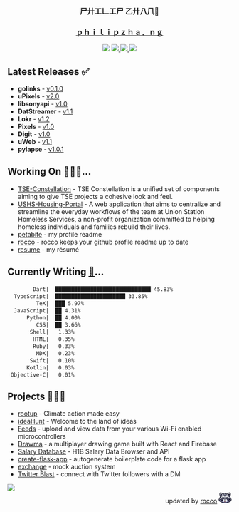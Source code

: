 <h3 align="center"><strong>尸廾工𠃊工尸 乙廾八𠘨𠂎</strong></h3>
<h3 align="center">
    <a href="https://philipzha.ng">
        ｐｈｉｌｉｐｚｈａ．ｎｇ
    </a>
</h3>

<p align="center">
    <img src="https://img.shields.io/github/followers/petabite?label=Follow&style=social" />
    <a href="https://www.linkedin.com/in/philipzhangg/">
        <img src="https://img.shields.io/badge/-Philip_Zhang-blue?style=flat-square&logo=Linkedin&logoColor=white" />
    </a>
    <a href="https://instagr.am/__p_z_pix">
        <img src="https://img.shields.io/badge/-____p__z__pix-red?style=flat-square&logo=Instagram&logoColor=white" />
    </a>
    <img src="https://komarev.com/ghpvc/?username=petabite&label=visitors" />
</p>

## Latest Releases ✅

- **golinks** - [v0.1.0](https://github.com/petabite/golinks/releases/tag/v0.1.0)
- **uPixels** - [v2.0](https://github.com/petabite/uPixels/releases/tag/v2.0)
- **libsonyapi** - [v1.0](https://github.com/petabite/libsonyapi/releases/tag/v1.0)
- **DatStreamer** - [v1.1](https://github.com/petabite/DatStreamer/releases/tag/v1.1)
- **Lokr** - [v1.2](https://github.com/petabite/Lokr/releases/tag/v1.2)
- **Pixels** - [v1.0](https://github.com/petabite/Pixels/releases/tag/v1.0)
- **Digit** - [v1.0](https://github.com/petabite/Digit/releases/tag/v1.0)
- **uWeb** - [v1.1](https://github.com/petabite/uWeb/releases/tag/v1.1)
- **pylapse** - [v1.0.1](https://github.com/petabite/pylapse/releases/tag/v1.0.1)


## Working On 👨🏻‍💻...

- [TSE-Constellation](https://github.com/TritonSE/TSE-Constellation) - TSE Constellation is a unified set of components aiming to give TSE projects a cohesive look and feel.
- [USHS-Housing-Portal](https://github.com/TritonSE/USHS-Housing-Portal) - A web application that aims to centralize and streamline the everyday workflows of the team at Union Station Homeless Services, a non-profit organization committed to helping homeless individuals and families rebuild their lives.
- [petabite](https://github.com/petabite/petabite) - my profile readme
- [rocco](https://github.com/petabite/rocco) - rocco keeps your github profile readme up to date
- [resume](https://github.com/petabite/resume) - my résumé


## Currently Writing [🐍](https://petabite.github.io/JSnake/jsnake.html)...

```
        Dart|  ██████████████████████████████ 45.83%
  TypeScript|  ██████████████████████ 33.85%
         TeX|  ███ 5.97%
  JavaScript|  ██ 4.31%
      Python|  ██ 4.00%
         CSS|  ██ 3.66%
       Shell|   1.33%
        HTML|   0.35%
        Ruby|   0.33%
         MDX|   0.23%
       Swift|   0.10%
      Kotlin|   0.03%
 Objective-C|   0.01%
```

## Projects 👷🏼‍♂️

- [rootup](https://rootup.herokuapp.com/) - Climate action made easy
- [ideaHunt](https://github.com/drizzleco/ideahunt) - Welcome to the land of ideas
- [Feeds](https://feedzz.herokuapp.com/) - upload and view data from your various Wi-Fi enabled microcontrollers
- [Drawma](https://puzzlepieces.onrender.com/) - a multiplayer drawing game built with React and Firebase
- [Salary Database](https://github.com/drizzleco/salary-database) - H1B Salary Data Browser and API
- [create-flask-app](https://github.com/drizzleco/create-flask-app) - autogenerate boilerplate code for a flask app
- [exchange](https://github.com/drizzleco/exchange) - mock auction system
- [Twitter Blast](https://github.com/drizzleco/twitter-blast) - connect with Twitter followers with a DM

<img src="https://github-readme-stats.vercel.app/api?username=petabite&show_icons=true&bg_color=30,e96443,904e95&title_color=fff&text_color=fff&count_private=true">

<!-- <table>
    <tr>
        <td><img
            src="https://github-readme-stats.vercel.app/api?username=petabite&show_icons=true&bg_color=30,e96443,904e95&title_color=fff&text_color=fff&count_private=true"></td>
        <td><img src="https://github-readme-stats.vercel.app/api/top-langs/?username=petabite"></td>
    </tr>
</table> -->

<div align="right">updated by <a target="_blank" href="https://github.com/petabite/rocco">rocco</a> <img src="https://raw.githubusercontent.com/petabite/rocco/main/rocco.png" height="24"></div>